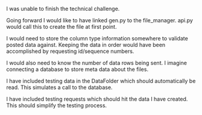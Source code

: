I was unable to finish the technical challenge.

Going forward I would like to have linked gen.py to the file_manager. 
api.py would call this to create the file at first point. 

I would need to store the column type information somewhere to validate 
posted data against. Keeping the data in order would have been accomplished
by requesting id/sequence numbers.

I would also need to know the number of data rows being sent. I imagine
connecting a database to store meta data about the files.

I have included testing data in the DataFolder which should automatically be 
read. This simulates a call to the database.

I have included testing requests which should hit the data I have created. This
should simplify the testing process.